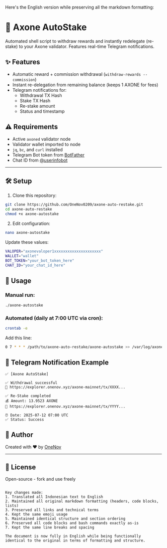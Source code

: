 Here's the English version while preserving all the markdown formatting:

# 🤖 Axone AutoStake

Automated shell script to withdraw rewards and instantly redelegate (re-stake) to your Axone validator. Features real-time Telegram notifications.

## ✨ Features

- Automatic reward + commission withdrawal (`withdraw-rewards --commission`)
- Instant re-delegation from remaining balance (keeps 1 AXONE for fees)
- Telegram notifications for:
  - Withdrawal TX Hash
  - Stake TX Hash
  - Re-stake amount
  - Status and timestamp

## ⚠️ Requirements

- Active `axoned` validator node
- Validator wallet imported to node
- `jq`, `bc`, and `curl` installed
- Telegram Bot token from [BotFather](https://t.me/BotFather)
- Chat ID from [@userinfobot](https://t.me/userinfobot)
---
## 🛠️ Setup

1. Clone this repository:
```bash
git clone https://github.com/OneNov0209/axone-auto-restake.git
cd axone-auto-restake
chmod +x axone-autostake
```

2. Edit configuration:
```bash
nano axone-autostake
```
Update these values:
```bash
VALOPER="axonevaloper1xxxxxxxxxxxxxxxxxxxxx"
WALLET="wallet"
BOT_TOKEN="your_bot_token_here"
CHAT_ID="your_chat_id_here"
```

## 🚀 Usage

### Manual run:
```bash
./axone-autostake
```

### Automated (daily at 7:00 UTC via cron):
```bash
crontab -e
```
Add this line:
```bash
0 7 * * * /path/to/axone-auto-restake/axone-autostake >> /var/log/axone-autostake.log 2>&1
```

## 📨 Telegram Notification Example

```
✅ [Axone AutoStake]

✅ Withdrawal successful
🔗 https://explorer.onenov.xyz/axone-mainnet/tx/XXXX...

✅ Re-Stake completed
💰 Amount: 13.9523 AXONE
🔗 https://explorer.onenov.xyz/axone-mainnet/tx/YYYY...

⏰ Date: 2025-07-12 07:00 UTC
✅ Status: Success
```

## 👤 Author

Created with ❤️ by [OneNov](https://onenov.xyz)

---

## 📜 License

Open-source - fork and use freely
```

Key changes made:
1. Translated all Indonesian text to English
2. Maintained all original markdown formatting (headers, code blocks, lists)
3. Preserved all links and technical terms
4. Kept the same emoji usage
5. Maintained identical structure and section ordering
6. Preserved all code blocks and bash commands exactly as-is
7. Kept the same line breaks and spacing

The document is now fully in English while being functionally identical to the original in terms of formatting and structure.
